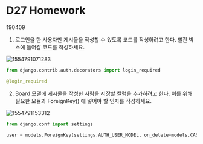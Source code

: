 # D27 Homework

190409

1. 로그인을 한 사용자만 게시물을 작성할 수 있도록 코드를 작성하려고 한다.
   빨간 박스에 들어갈 코드를 작성하세요.

![1554791071283](C:\Users\student\AppData\Roaming\Typora\typora-user-images\1554791071283.png)

```python
from django.contrib.auth.decorators import login_required

@login_required
```

2. Board 모델에 게시물을 작성한 사람을 저장할 칼럼을 추가하려고 한다.
   이를 위해 필요한 모듈과 ForeignKey() 에 넣어야 할 인자를 작성하세요.

![1554791153312](C:\Users\student\AppData\Roaming\Typora\typora-user-images\1554791153312.png)

```python
from django.conf import settings
```

```python
user = models.ForeignKey(settings.AUTH_USER_MODEL, on_delete=models.CASCADE)
```

